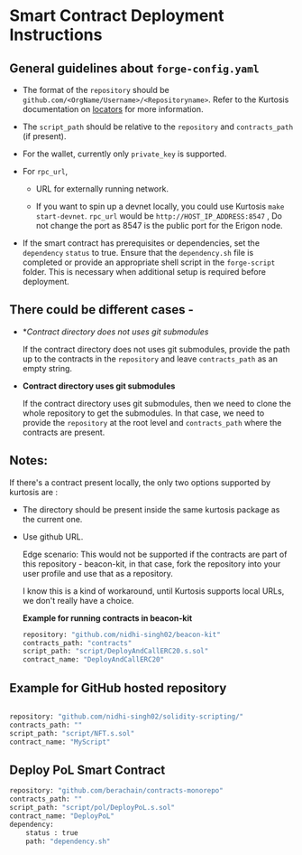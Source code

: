 # Smart Contract Deployment Instructions

## General guidelines about `forge-config.yaml`

- The format of the `repository` should be `github.com/<OrgName/Username>/<Repositoryname>`. Refer to the Kurtosis documentation on [locators](https://docs.kurtosis.com/advanced-concepts/locators) for more information.

- The `script_path` should be relative to the `repository` and `contracts_path` (if present).

- For the wallet, currently only `private_key` is supported.

- For `rpc_url`, 
    - URL for externally running network.

    - If you want to spin up a devnet locally, you could use Kurtosis `make start-devnet`.
        `rpc_url` would be `http://HOST_IP_ADDRESS:8547` , Do not change the port as 8547 is the public port for the Erigon node.

- If the smart contract has prerequisites or dependencies, set the `dependency` `status` to true. Ensure that the `dependency.sh` file is completed or provide an appropriate shell script in the `forge-script` folder. This is necessary when additional setup is required before deployment.

## There could be different cases -

- **Contract directory does not uses git submodules*

    If the contract directory does not uses git submodules, provide the path up to the contracts in the `repository` and leave `contracts_path` as an empty string.

- **Contract directory uses git submodules**

    If the contract directory uses git submodules, then we need to clone the whole repository to get the submodules. In that case, we need to provide the `repository` at the root level and `contracts_path` where the contracts are present.


## Notes: 

If there's a contract present locally, the only two options supported by kurtosis are :

- The directory should be present inside the same kurtosis package as the current one.

- Use github URL.

    Edge scenario:
    This would not be supported if the contracts are part of this repository - beacon-kit, in that case, fork the repository into your user profile and use that as a repository.

    I know this is a kind of workaround, until Kurtosis supports local URLs, we don't really have a choice.

    **Example for running contracts in beacon-kit**

    ```bash
    repository: "github.com/nidhi-singh02/beacon-kit"
    contracts_path: "contracts"
    script_path: "script/DeployAndCallERC20.s.sol"
    contract_name: "DeployAndCallERC20"
    ```

## Example for GitHub hosted repository

```bash

repository: "github.com/nidhi-singh02/solidity-scripting/"
contracts_path: ""
script_path: "script/NFT.s.sol"
contract_name: "MyScript"
```

## Deploy PoL Smart Contract

```bash
repository: "github.com/berachain/contracts-monorepo"
contracts_path: ""
script_path: "script/pol/DeployPoL.s.sol"
contract_name: "DeployPoL"
dependency: 
    status : true
    path: "dependency.sh"
```

